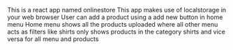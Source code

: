 This is a react app named onlinestore 
This app makes use of localstorage in your web browser
User can add a product using a add new button in home menu
Home menu shows all the products uploaded
where all other menu acts as filters like shirts only shows products in the category shirts and vice versa for all menu and products
